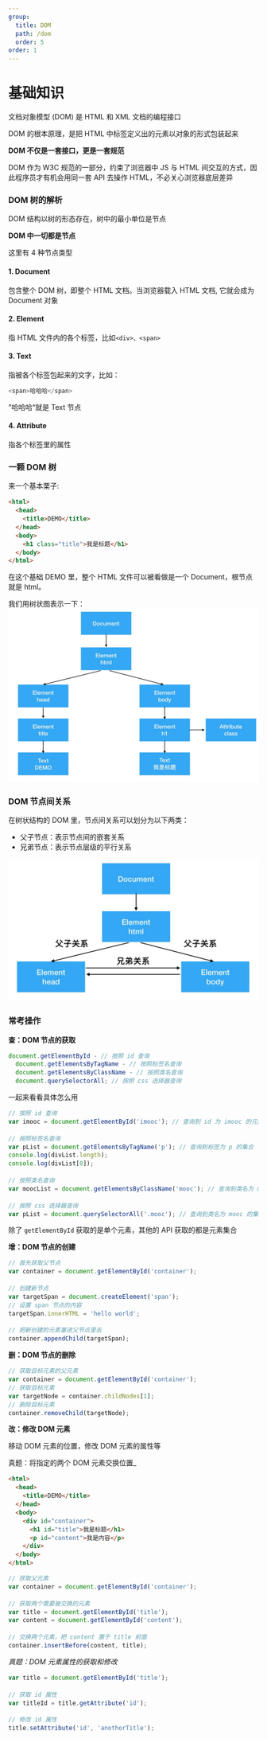 ```yaml
---
group:
  title: DOM
  path: /dom
  order: 5
order: 1
---
```


# 基础知识

文档对象模型 (DOM) 是 HTML 和 XML 文档的编程接口

DOM 的根本原理，是把 HTML 中标签定义出的元素以对象的形式包装起来

**DOM 不仅是一套接口，更是一套规范**

DOM 作为 W3C 规范的一部分，约束了浏览器中 JS 与 HTML 间交互的方式，因此程序员才有机会用同一套 API 去操作 HTML，不必关心浏览器底层差异

### DOM 树的解析

DOM 结构以树的形态存在，树中的最小单位是节点

**DOM 中一切都是节点**

这里有 4 种节点类型

#### 1. Document

包含整个 DOM 树，即整个 HTML 文档。当浏览器载入 HTML 文档, 它就会成为 Document 对象

#### 2. Element

指 HTML 文件内的各个标签，比如`<div>、<span>`

#### 3. Text

指被各个标签包起来的文字，比如：

```js
<span>哈哈哈</span>
```

”哈哈哈“就是 Text 节点

#### 4. Attribute

指各个标签里的属性

### 一颗 DOM 树

来一个基本栗子:

```html
<html>
  <head>
    <title>DEMO</title>
  </head>
  <body>
    <h1 class="title">我是标题</h1>
  </body>
</html>
```

在这个基础 DEMO 里，整个 HTML 文件可以被看做是一个 Document，根节点就是 html。

我们用树状图表示一下： ![7EB21103-BA37](../image/7EB21103-BA37-4384-944A-3988B333EADD.png)

### DOM 节点间关系

在树状结构的 DOM 里，节点间关系可以划分为以下两类：

- 父子节点：表示节点间的嵌套关系
- 兄弟节点：表示节点层级的平行关系

![2F1B4CCB-51C9](../image/2F1B4CCB-51C9-4AC0-AD1E-FFE50D47CFA4.png)

### 常考操作

**查：DOM 节点的获取**

```js
document.getElementById - // 按照 id 查询
  document.getElementsByTagName - // 按照标签名查询
  document.getElementsByClassName - // 按照类名查询
  document.querySelectorAll; // 按照 css 选择器查询
```

一起来看看具体怎么用

```javascript
// 按照 id 查询
var imooc = document.getElementById('imooc'); // 查询到 id 为 imooc 的元素

// 按照标签名查询
var pList = document.getElementsByTagName('p'); // 查询到标签为 p 的集合
console.log(divList.length);
console.log(divList[0]);

// 按照类名查询
var moocList = document.getElementsByClassName('mooc'); // 查询到类名为 mooc 的集合

// 按照 css 选择器查询
var pList = document.querySelectorAll('.mooc'); // 查询到类名为 mooc 的集合
```

除了 `getElementById` 获取的是单个元素，其他的 API 获取的都是元素集合

**增：DOM 节点的创建**

```javascript
// 首先获取父节点
var container = document.getElementById('container');

// 创建新节点
var targetSpan = document.createElement('span');
// 设置 span 节点的内容
targetSpan.innerHTML = 'hello world';

// 把新创建的元素塞进父节点里去
container.appendChild(targetSpan);
```

**删：DOM 节点的删除**

```javascript
// 获取目标元素的父元素
var container = document.getElementById('container');
// 获取目标元素
var targetNode = container.childNodes[1];
// 删除目标元素
container.removeChild(targetNode);
```

**改：修改 DOM 元素**

移动 DOM 元素的位置，修改 DOM 元素的属性等

真题：将指定的两个 DOM 元素交换位置\_

```html
<html>
  <head>
    <title>DEMO</title>
  </head>
  <body>
    <div id="container">
      <h1 id="title">我是标题</h1>
      <p id="content">我是内容</p>
    </div>
  </body>
</html>
```

```javascript
// 获取父元素
var container = document.getElementById('container');

// 获取两个需要被交换的元素
var title = document.getElementById('title');
var content = document.getElementById('content');

// 交换两个元素，把 content 置于 title 前面
container.insertBefore(content, title);
```

_真题：DOM 元素属性的获取和修改_

```javascript
var title = document.getElementById('title');

// 获取 id 属性
var titleId = title.getAttribute('id');

// 修改 id 属性
title.setAttribute('id', 'anothorTitle');
```
